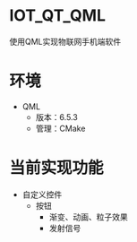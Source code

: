 # IOT_QT_QML
使用QML实现物联网手机端软件

# 环境

+ QML
  + 版本：6.5.3
  + 管理：CMake

# 当前实现功能

+ 自定义控件
  + 按钮
    + 渐变、动画、粒子效果
    + 发射信号
